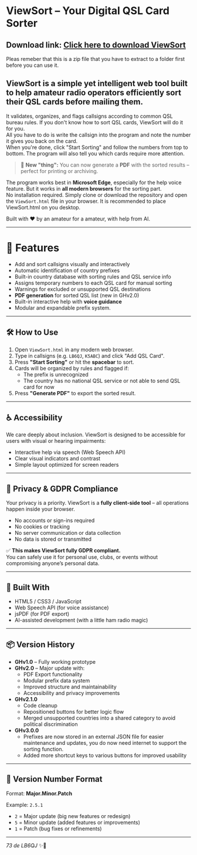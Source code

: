 # ViewSort – Your Digital QSL Card Sorter

## Download link: [Click here to download ViewSort](https://github.com/rSignal86/ViewSort/archive/refs/heads/main.zip)
Pleas remeber that this is a zip file that you have to extract to a folder first before you can use it.

## ViewSort is a simple yet intelligent web tool built to help amateur radio operators efficiently sort their QSL cards before mailing them.  
It validates, organizes, and flags callsigns according to common QSL bureau rules. If you don't know how to sort QSL cards, ViewSort will do it for you.  
All you have to do is write the callsign into the program and note the number it gives you back on the card.  
When you're done, click "Start Sorting" and follow the numbers from top to bottom. The program will also tell you which cards require more attention.

> 🎉 **New "thing":** You can now generate a **PDF** with the sorted results – perfect for printing or archiving.

The program works best in **Microsoft Edge**, especially for the help voice feature. But it works in **all modern browsers** for the sorting part.  
No installation required. Simply clone or download the repository and open the `ViewSort.html` file in your browser.
It is recommended to place ViewSort.html on you desktop.

Built with ❤️ by an amateur for a amateur, with help from AI.

---

# 🚀 Features
- Add and sort callsigns visually and interactively
- Automatic identification of country prefixes
- Built-in country database with sorting rules and QSL service info
- Assigns temporary numbers to each QSL card for manual sorting
- Warnings for excluded or unsupported QSL destinations
- **PDF generation** for sorted QSL list (new in GHv2.0)
- Built-in interactive help with **voice guidance**
- Modular and expandable prefix system.

---

## 🛠️ How to Use
1. Open `ViewSort.html` in any modern web browser.
2. Type in callsigns (e.g. `LB6QJ`, `K5ABC`) and click "Add QSL Card".
3. Press **"Start Sorting"** or hit the **spacebar** to sort.
4. Cards will be organized by rules and flagged if:
   - The prefix is unrecognized
   - The country has no national QSL service or not able to send QSL card for now
5. Press **"Generate PDF"** to export the sorted result.

---

## ♿ Accessibility
We care deeply about inclusion. ViewSort is designed to be accessible for users with visual or hearing impairments:
- Interactive help via speech (Web Speech API)
- Clear visual indicators and contrast
- Simple layout optimized for screen readers

---

## 🔐 Privacy & GDPR Compliance

Your privacy is a priority. ViewSort is a **fully client-side tool** – all operations happen inside your browser.

- No accounts or sign-ins required  
- No cookies or tracking  
- No server communication or data collection  
- No data is stored or transmitted

✅ **This makes ViewSort fully GDPR compliant.**  
You can safely use it for personal use, clubs, or events without compromising anyone’s personal data.

---

## 🔧 Built With
- HTML5 / CSS3 / JavaScript
- Web Speech API (for voice assistance)
- jsPDF (for PDF export)
- AI-assisted development (with a little ham radio magic)

---

## 📦 Version History
- **GHv1.0** – Fully working prototype
- **GHv2.0** – Major update with:
  - PDF Export functionality
  - Modular prefix data system
  - Improved structure and maintainability
  - Accessibility and privacy improvements
- **GHv2.1.0**
  - Code cleanup
  - Repositioned buttons for better logic flow
  - Merged unsupported countries into a shared category to avoid political discrimination
- **GHv3.0.0**
  - Prefixes are now stored in an external JSON file for easier maintenance and updates, you do now need internet to support the sorting function.
  - Added more shortcut keys to various buttons for improved usability

---

## 🔢 Version Number Format
Format: **Major.Minor.Patch**

Example: `2.5.1`  
- `2` = Major update (big new features or redesign)
- `5` = Minor update (added features or improvements)
- `1` = Patch (bug fixes or refinements)

---

_73 de LB6QJ_ ✨📡
